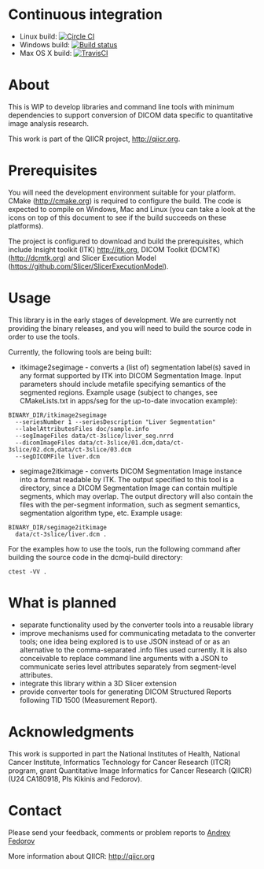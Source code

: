 # Continuous integration

* Linux build: [![Circle CI](https://circleci.com/gh/fedorov/dcmqi.svg?style=svg)](https://circleci.com/gh/fedorov/dcmqi)
* Windows build: [![Build status](https://ci.appveyor.com/api/projects/status/04l87y2j6prboap7?svg=true)](https://ci.appveyor.com/project/fedorov/dcmqi)
* Max OS X build: [![TravisCI](https://travis-ci.org/fedorov/dcmqi.svg?branch=master)](https://travis-ci.org/fedorov/dcmqi)

# About

This is WIP to develop libraries and command line tools with minimum dependencies
to support conversion of DICOM data specific to quantitative image analysis research.

This work is part of the QIICR project, http://qiicr.org.

# Prerequisites

You will need the development environment suitable for your platform. 
CMake (http://cmake.org) is required to configure the build. The code is
expected to compile on Windows, Mac and Linux (you can take a look at the icons
on top of this document to see if the build succeeds on these platforms).

The project is configured to download and build the prerequisites, which
include Insight toolkit (ITK) http://itk.org, DICOM Toolkit (DCMTK)
(http://dcmtk.org) and Slicer Execution Model
(https://github.com/Slicer/SlicerExecutionModel). 

# Usage

This library is in the early stages of development. We are currently not
providing the binary releases, and you will need to build the source code in
order to use the tools.

Currently, the following tools are being built:

* itkimage2segimage - converts a (list of) segmentation label(s) saved in any
  format supported by ITK into DICOM Segmentation Image. Input parameters
  should include metafile specifying semantics of the segmented regions.
  Example usage (subject to changes, see CMakeLists.txt in apps/seg for the
  up-to-date invocation example):

```
BINARY_DIR/itkimage2segimage
  --seriesNumber 1 --seriesDescription "Liver Segmentation"
  --labelAttributesFiles doc/sample.info
  --segImageFiles data/ct-3slice/liver_seg.nrrd
  --dicomImageFiles data/ct-3slice/01.dcm,data/ct-3slice/02.dcm,data/ct-3slice/03.dcm
  --segDICOMFile liver.dcm
```

* segimage2itkimage - converts DICOM Segmentation Image instance into a format
  readable by ITK. The output specified to this tool is a directory, since a
  DICOM Segmentation Image can contain multiple segments, which may overlap.
  The output directory will also contain the files with the per-segment
  information, such as segment semantics, segmentation algorithm type, etc.
  Example usage:

```
BINARY_DIR/segimage2itkimage
  data/ct-3slice/liver.dcm .
```

For the examples how to use
the tools, run the following command after building the source code in the
dcmqi-build directory:

```
ctest -VV .
```

# What is planned

* separate functionality used by the converter tools into a reusable library
* improve mechanisms used for communicating metadata to the converter tools;
  one idea being explored is to use JSON instead of or as an alternative to the
  comma-separated .info files used currently. It is also conceivable to replace
  command line arguments with a JSON to communicate series level attributes
  separately from segment-level attributes.
* integrate this library within a 3D Slicer extension
* provide converter tools for generating DICOM Structured Reports following TID
  1500 (Measurement Report).

# Acknowledgments

This work is supported in part the National Institutes of Health, National
Cancer Institute, Informatics Technology for Cancer Research (ITCR) program,
grant Quantitative Image Informatics for Cancer Research (QIICR) (U24
CA180918, PIs Kikinis and Fedorov).

# Contact

Please send your feedback, comments or problem reports to [Andrey Fedorov](http://fedorov.github.io)

More information about QIICR: http://qiicr.org
